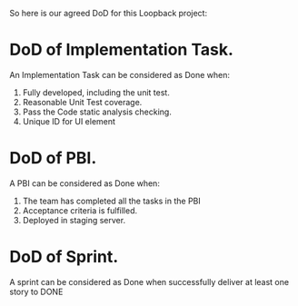 So here is our agreed DoD for this Loopback project:

# DoD of Implementation Task.
An Implementation Task can be considered as Done when:
1.  Fully developed, including the unit test.  
2.  Reasonable Unit Test coverage.
3.  Pass the Code static analysis checking. 
4.  Unique ID for UI element

# DoD of PBI.
A PBI can be considered as Done when:
1.  The team has completed all the tasks in the PBI
2.  Acceptance criteria is fulfilled.
3.  Deployed in staging server.

# DoD of Sprint.
A sprint can be considered as Done when successfully deliver at least one story to DONE
